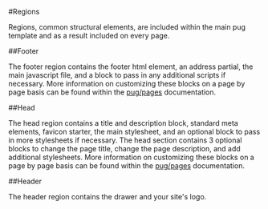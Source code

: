 #Regions

Regions, common structural elements, are included within the main pug template and as a result included on every page.

##Footer

The footer region contains the footer html element, an address partial, the main javascript file, and a block to pass in any additional scripts if necessary. More information on customizing these blocks on a page by page basis can be found within the [pug/pages](https://github.com/mimoduo/Mimogear/blob/master/docs/pug/pages.md) documentation.

##Head

The head region contains a title and description block, standard meta elements, favicon starter, the main stylesheet, and an optional block to pass in more stylesheets if necessary. The head section contains 3 optional blocks to change the page title, change the page description, and add additional stylesheets. More information on customizing these blocks on a page by page basis can be found within the [pug/pages](https://github.com/mimoduo/Mimogear/blob/master/docs/pug/pages.md) documentation.

##Header

The header region contains the drawer and your site's logo.
